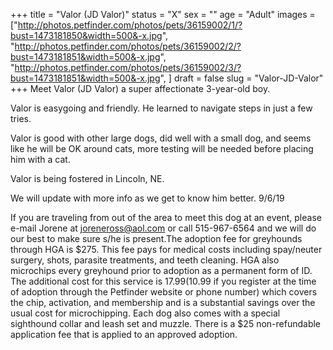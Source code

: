 +++
title = "Valor (JD Valor)"
status = "X"
sex = ""
age = "Adult"
images = ["http://photos.petfinder.com/photos/pets/36159002/1/?bust=1473181850&width=500&-x.jpg",
"http://photos.petfinder.com/photos/pets/36159002/2/?bust=1473181851&width=500&-x.jpg",
"http://photos.petfinder.com/photos/pets/36159002/3/?bust=1473181851&width=500&-x.jpg",
]
draft = false
slug = "Valor-JD-Valor"
+++
Meet Valor (JD Valor) a super affectionate 3-year-old boy. 

Valor is easygoing and friendly. He learned to navigate steps in just a few tries.

Valor is good with other large dogs, did well with a small dog, and seems like he will be OK around cats, more testing will be needed before placing him with a cat.

Valor is being fostered in Lincoln, NE.

We will update with more info as we get to know him better. 9/6/19

If you are traveling from out of the area to meet this dog at an event, please e-mail Jorene at joreneross@aol.com or call 515-967-6564 and we will do our best to make sure s/he is present.The adoption fee for greyhounds through HGA is $275. This fee pays for medical costs including spay/neuter surgery, shots, parasite treatments, and teeth cleaning. HGA also microchips every greyhound prior to adoption as a permanent form of ID. The additional cost for this service is $17.99 ($10.99 if you register at the time of adoption through the Petfinder website or phone number) which covers the chip, activation, and membership and is a substantial savings over the usual cost for microchipping. Each dog also comes with a special sighthound collar and leash set and muzzle. There is a $25 non-refundable application fee that is applied to an approved adoption.
